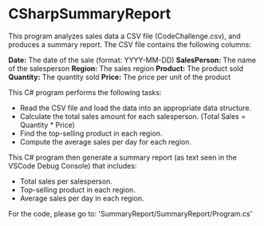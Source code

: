 # CSharpSummaryReport
This program analyzes sales data a CSV file (CodeChallenge.csv), and produces a summary report. The CSV file contains the following columns:

**Date:** The date of the sale (format: YYYY-MM-DD)
**SalesPerson:** The name of the salesperson
**Region:** The sales region
**Product:** The product sold
**Quantity:** The quantity sold
**Price:** The price per unit of the product

This C# program performs the following tasks:
 - Read the CSV file and load the data into an appropriate data structure.
 - Calculate the total sales amount for each salesperson. (Total Sales = Quantity * Price)
 - Find the top-selling product in each region.
 - Compute the average sales per day for each region.

This C# program then generate a summary report (as text seen in the VSCode Debug Console) that includes:
 - Total sales per salesperson.
 - Top-selling product in each region.
 - Average sales per day in each region.

For the code, please go to: 'SummaryReport/SummaryReport/Program.cs'
